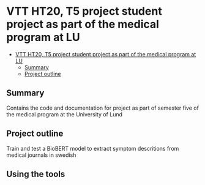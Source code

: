 # VTT HT20, T5 project student project as part of the medical program at LU

* [VTT HT20, T5 project student project as part of the medical program at LU](#vtt-ht20-t5-project-student-project-as-part-of-the-medical-program-at-lu)
    * [Summary](#summary)
    * [Project outline](#project-outline)

## Summary

Contains the code and documentation for project as part of semester five of the medical program at the University of Lund

## Project outline

Train and test a BioBERT model to extract symptom descritions from medical journals in swedish
<br>
## Using the tools